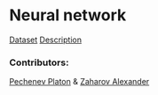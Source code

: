 # Neural network

[Dataset](https://www.kaggle.com/datasets/ayuraj/asl-dataset)
[Description](https://platon-p.notion.site/6bd11e0fc8454e92a93d72cd25314aee)

### Contributors:
[Pechenev Platon](https://github.com/platon-p) & [Zaharov Alexander](https://github.com/alexzah06)
